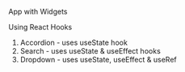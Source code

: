 App with Widgets

Using React Hooks

1. Accordion - uses useState hook
2. Search - uses useState & useEffect hooks
3. Dropdown - uses useState, useEffect & useRef

